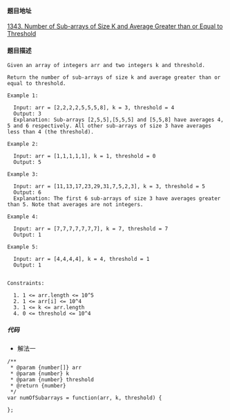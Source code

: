 #### 题目地址
[1343. Number of Sub-arrays of Size K and Average Greater than or Equal to Threshold](https://leetcode.com/problems/number-of-sub-arrays-of-size-k-and-average-greater-than-or-equal-to-threshold/)
#### 题目描述
```
Given an array of integers arr and two integers k and threshold.

Return the number of sub-arrays of size k and average greater than or equal to threshold.

Example 1:

  Input: arr = [2,2,2,2,5,5,5,8], k = 3, threshold = 4
  Output: 3
  Explanation: Sub-arrays [2,5,5],[5,5,5] and [5,5,8] have averages 4, 5 and 6 respectively. All other sub-arrays of size 3 have averages less than 4 (the threshold).

Example 2:

  Input: arr = [1,1,1,1,1], k = 1, threshold = 0
  Output: 5

Example 3:

  Input: arr = [11,13,17,23,29,31,7,5,2,3], k = 3, threshold = 5
  Output: 6
  Explanation: The first 6 sub-arrays of size 3 have averages greater than 5. Note that averages are not integers.

Example 4:

  Input: arr = [7,7,7,7,7,7,7], k = 7, threshold = 7
  Output: 1

Example 5:

  Input: arr = [4,4,4,4], k = 4, threshold = 1
  Output: 1
 

Constraints:

  1. 1 <= arr.length <= 10^5
  2. 1 <= arr[i] <= 10^4
  3. 1 <= k <= arr.length
  4. 0 <= threshold <= 10^4
```

##### 代码

- 解法一
```
/**
 * @param {number[]} arr
 * @param {number} k
 * @param {number} threshold
 * @return {number}
 */
var numOfSubarrays = function(arr, k, threshold) {
    
};
```
